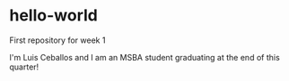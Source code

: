 # hello-world
First repository for week 1

I'm Luis Ceballos and I am an MSBA student graduating at the end of this quarter!
